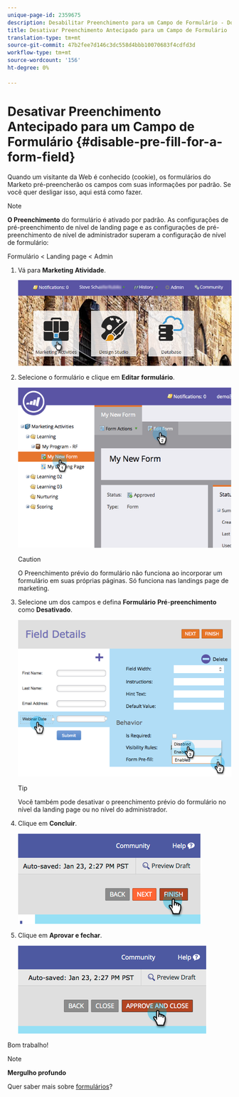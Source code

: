 ```yaml
---
unique-page-id: 2359675
description: Desabilitar Preenchimento para um Campo de Formulário - Documentos do Marketing - Documentação do produto
title: Desativar Preenchimento Antecipado para um Campo de Formulário
translation-type: tm+mt
source-git-commit: 47b2fee7d146c3dc558d4bbb10070683f4cdfd3d
workflow-type: tm+mt
source-wordcount: '156'
ht-degree: 0%

---
```



# Desativar Preenchimento Antecipado para um Campo de Formulário {#disable-pre-fill-for-a-form-field}

Quando um visitante da Web é conhecido (cookie), os formulários do Marketo pré-preencherão os campos com suas informações por padrão. Se você quer desligar isso, aqui está como fazer.

>[!NOTE]
>
>**O Preenchimento** do formulário é ativado por padrão. As configurações de pré-preenchimento de nível de landing page e as configurações de pré-preenchimento de nível de administrador superam a configuração de nível de formulário:
>
>Formulário &lt; Landing page &lt; Admin

1. Vá para **Marketing** **Atividade**.

   ![](assets/login-marketing-activities-7.png)

1. Selecione o formulário e clique em **Editar** **formulário**.

   ![](assets/image2014-9-15-14-3a26-3a46.png)

   >[!CAUTION]
   >
   >O Preenchimento prévio do formulário não funciona ao incorporar um formulário em suas próprias páginas. Só funciona nas landings page de marketing.

1. Selecione um dos campos e defina **Formulário** **Pré**-**preenchimento** como **Desativado**.

   ![](assets/image2014-9-15-14-3a26-3a54.png)

   >[!TIP]
   >
   >Você também pode desativar o preenchimento prévio do formulário no nível da landing page ou no nível do administrador.

1. Clique em **Concluir**.

   ![](assets/image2014-9-15-14-3a27-3a1.png)

1. Clique em **Aprovar e fechar**.

   ![](assets/image2014-9-15-14-3a27-3a6.png)

Bom trabalho!

>[!NOTE]
>
>**Mergulho profundo**
>
>Quer saber mais sobre [formulários](http://docs.marketo.com/display/docs/forms)?

